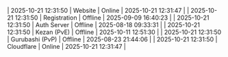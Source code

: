 | 2025-10-21 12:31:50 | Website | Online | 2025-10-21 12:31:47 |
| 2025-10-21 12:31:50 | Registration | Offline | 2025-09-09 16:40:23 |
| 2025-10-21 12:31:50 | Auth Server | Offline | 2025-08-18 09:33:31 |
| 2025-10-21 12:31:50 | Kezan (PvE) | Offline | 2025-10-11 12:51:30 |
| 2025-10-21 12:31:50 | Gurubashi (PvP) | Offline | 2025-08-23 21:44:06 |
| 2025-10-21 12:31:50 | Cloudflare | Online | 2025-10-21 12:31:47 |
